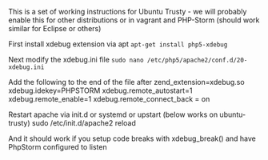 This is a set of working instructions for Ubuntu Trusty - we will probably enable this for other distributions or in vagrant and PHP-Storm (should work similar for Eclipse or others)

First install xdebug extension via apt
`apt-get install php5-xdebug`

Next modify the xdebug.ini file 
`sudo nano /etc/php5/apache2/conf.d/20-xdebug.ini`

Add the following to the end of the file after zend_extension=xdebug.so
xdebug.idekey=PHPSTORM
xdebug.remote_autostart=1
xdebug.remote_enable=1
xdebug.remote_connect_back = on

Restart apache via init.d or systemd or upstart (below works on ubuntu-trusty)
sudo /etc/init.d/apache2 reload

And it should work if you setup code breaks with xdebug_break() and have PhpStorm configured to listen